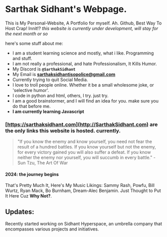 # Sarthak Sidhant's Webpage.
This is My Personal-Website, A Portfolio for myself. Ah. Github, Best Way To Host Crap! Innit!?
*this website is currently under development, will stay for the next month or so*

here's some stuff about me:
-   I am a student learning science and mostly, what i like. Programming and stuff.
-   I am not really a professional, and hate Professionalism, It Kills Humor.
-   My Discord is **`@SarthakSidhant`**
-   My Email is **sarthaksidhantisopolice@gmail.com**
-   Currently trying to quit Social Media.
-   I love to troll people online. Whether it be a small wholesome joke, or 'selective humor'.
-   I code in python and html, others, I try. just try.
-   I am a good brainstormer, and I will find an idea for you. make sure you do that before me.
-   **I am currently learning Javascript**

### **[https://sarthaksidhant.com](http://SarthakSidhant.com) are the only links this website is hosted. currently.**

> "If you know the enemy and know yourself, you need not fear the result of a hundred battles. If you know yourself but not the enemy, for every victory gained you will also suffer a defeat. If you know neither the enemy nor yourself, you will succumb in every battle."
>     -   Sun Tzu, The Art Of War

#### 2024: the journey begins

That's Pretty Much It, Here's My Music Likings: Sammy Rash, Powfu, Bill Wurtz, Ryan Mack, Bo Burnham, Dream-Alec Benjamin. Just Thought to Put It Here Cuz **Why Not?**.

Updates:
--------
Recently started working on Sidhant Hyperspace, an umbrella company that encompasses various projects and initiatives.

